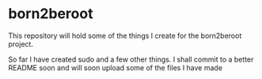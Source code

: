 # born2beroot
This repository will hold some of the things I create for the born2beroot project.

So far I have created sudo and a few other things. I shall commit to a better README soon and will soon upload some of the files I have made
